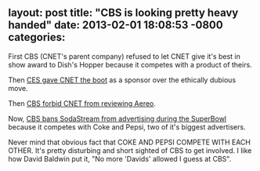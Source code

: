 layout: post
title:  "CBS is looking pretty heavy handed"
date:   2013-02-01 18:08:53 -0800
categories:
---

First CBS (CNET's parent company) refused to let CNET give it's best in show award to Dish's Hopper because it competes with a product of theirs. 

 Then  [CES gave CNET the boot](http://news.yahoo.com/ces-ditches-cnet-cbs-scandal-195056182.html)  as a sponsor over the ethically dubious move. 

 Then  [CBS forbid CNET from reviewing Aereo](http://www.theverge.com/2013/1/25/3915406/cnet-forbidden-reviewing-aereo-cbs-dish-controversy). 

 Now,  [CBS bans SodaStream from advertising during the SuperBowl](http://www.forbes.com/sites/willburns/2013/01/31/cbs-bans-sodastream-ad-wheres-the-outrage/)  because it competes with Coke and Pepsi, two of it's biggest advertisers. 

 Never mind that obvious fact that COKE AND PEPSI COMPETE WITH EACH OTHER. It's pretty disturbing and short sighted of CBS to get involved. I like how David Baldwin put it, "No more 'Davids' allowed I guess at CBS". 

 
